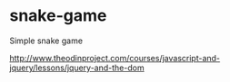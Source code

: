 # snake-game

Simple snake game

http://www.theodinproject.com/courses/javascript-and-jquery/lessons/jquery-and-the-dom
